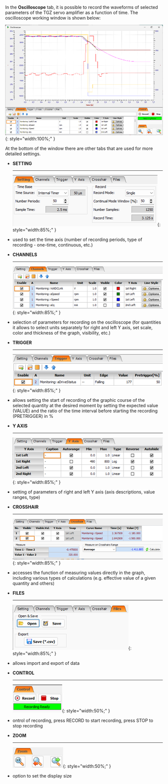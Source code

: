 In the **Oscilloscope** tab, it is possible to record the waveforms of selected parameters of the TGZ servo amplifier as a function of time.
The oscilloscope working window is shown below:

![TGZ GUI scope](../img/GUIscope.png){: style="width:100%;" }

At the bottom of the window there are other tabs that are used for more detailed settings.

<div class="grid cards" markdown>

-   **SETTING**

    ---
	![GUI scope settings](../../../../../source/img/GUIscopeSetting.png){: style="width:85%;" }

-	used to set the time axis (number of recording periods, type of recording - one-time, continuous, etc.)

-   **CHANNELS**

    ---
	![GUI scope channels](../../../../../source/img/GUIchannels.png){: style="width:85%;" }

-	selection of parameters for recording on the oscilloscope (for quantities it allows to select units separately for right and left Y axis, set scale, color and thickness of the graph, visibility, etc.)

-   **TRIGGER**

    ---
	![GUI trigger settings](../../../../../source/img/GUItrigger.png){: style="width:85%;" }

-	allows setting the start of recording of the graphic course of the selected quantity at the desired moment by setting the expected value (VALUE) and the ratio of the time interval before starting the recording (PRETRIGGER) in %

-   **Y AXIS**

    ---
	![GUI axis settings](../../../../../source/img/GUIyAx.png){: style="width:85%;" }

-	setting of parameters of right and left Y axis (axis descriptions, value ranges, type)

-   **CROSSHAIR**

    ---
	![GUI crosshair settings](../../../../../source/img/GUIscopeCrosshair.png){: style="width:85%;" }

-	accesses the function of measuring values directly in the graph, including various types of calculations (e.g. effective value of a given quantity and others)

-   **FILES**

    ---
	![GUI file settings](../../../../../source/img/GUIscopeFiles.png){: style="width:85%;" }

-	allows import and export of data

-   **CONTROL**

    ---
	![GUI scope control btns](../../../../../source/img/GUIscopeControl.png){: style="width:50%;" }

-	ontrol of recording, press RECORD to start recording, press STOP to stop recording

-   **ZOOM**

    ---
	![GUI scope zoom settings](../../../../../source/img/GUIscopeZoom.png){: style="width:50%;" }

-	option to set the display size

</div>